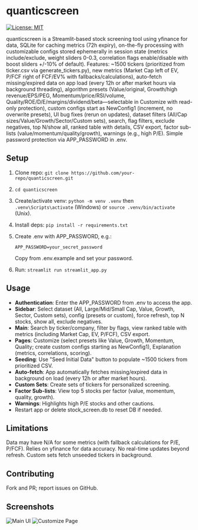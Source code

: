 # quanticscreen

[![License: MIT](https://img.shields.io/badge/License-MIT-yellow.svg)](https://opensource.org/licenses/MIT)

quanticscreen is a Streamlit-based stock screening tool using yfinance for data, SQLite for caching metrics (72h expiry), on-the-fly processing with customizable configs stored ephemerally in session state (metrics include/exclude, weight sliders 0-0.3, correlation flags enable/disable with boost sliders +/-10% of default). Features: ~1500 tickers (prioritized from ticker.csv via generate_tickers.py), new metrics (Market Cap left of EV, P/FCF right of FCF/EV% with fallbacks/calculations), auto-fetch missing/expired data on app load (every 12h or after market hours via background threading), algorithm presets (Value/original, Growth/high revenue/EPS/PEG, Momentum/price/RSI/volume, Quality/ROE/D/E/margins/dividend/beta—selectable in Customize with read-only protection), custom configs start as NewConfig1 (increment, no overwrite presets), UI bug fixes (rerun on updates), dataset filters (All/Cap sizes/Value/Growth/Sector/Custom sets), search, flag filters, exclude negatives, top N/show all, ranked table with details, CSV export, factor sub-lists (value/momentum/quality/growth), warnings (e.g., high P/E). Simple password protection via APP_PASSWORD in .env.

## Setup
1. Clone repo: `git clone https://github.com/your-repo/quanticscreen.git`
2. `cd quanticscreen`
3. Create/activate venv: `python -m venv .venv` then `.venv\Scripts\activate` (Windows) or `source .venv/bin/activate` (Unix).
4. Install deps: `pip install -r requirements.txt`
5. Create .env with APP_PASSWORD, e.g.:
   ```
   APP_PASSWORD=your_secret_password
   ```
   Copy from .env.example and set your password.

6. Run: `streamlit run streamlit_app.py`

## Usage
- **Authentication**: Enter the APP_PASSWORD from .env to access the app.
- **Sidebar**: Select dataset (All, Large/Mid/Small Cap, Value, Growth, Sector, Custom sets), config (presets or custom), force refresh, top N stocks, show all, exclude negatives.
- **Main**: Search by ticker/company, filter by flags, view ranked table with metrics (including Market Cap, EV, P/FCF), CSV export.
- **Pages**: Customize (select presets like Value, Growth, Momentum, Quality; create custom configs starting as NewConfig1), Explanation (metrics, correlations, scoring).
- **Seeding**: Use "Seed Initial Data" button to populate ~1500 tickers from prioritized CSV.
- **Auto-fetch**: App automatically fetches missing/expired data in background on load (every 12h or after market hours).
- **Custom Sets**: Create sets of tickers for personalized screening.
- **Factor Sub-lists**: View top 5 stocks per factor (value, momentum, quality, growth).
- **Warnings**: Highlights high P/E stocks and other cautions.
- Restart app or delete stock_screen.db to reset DB if needed.

## Limitations
Data may have N/A for some metrics (with fallback calculations for P/E, P/FCF). Relies on yfinance for data accuracy. No real-time updates beyond refresh. Custom sets fetch unseeded tickers in background.

## Contributing
Fork and PR; report issues on GitHub.

## Screenshots
![Main UI](path/to/main_ui_screenshot.png)
![Customize Page](path/to/customize_screenshot.png)
